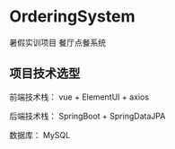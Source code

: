 # OrderingSystem
暑假实训项目 餐厅点餐系统

## 项目技术选型
前端技术栈： vue + ElementUI + axios

后端技术栈： SpringBoot + SpringDataJPA

数据库： MySQL
